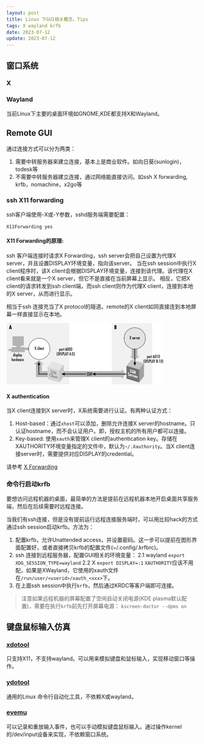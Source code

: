 ```yaml
---
layout: post
title: Linux 下GUI相关概念，Tips
tags: X wayland krfb
date: 2023-07-12
update: 2023-07-12
---
```


## 窗口系统
### X
### Wayland

当前Linux下主要的桌面环境如GNOME,KDE都支持X和Wayland。

## Remote GUI
通过连接方式可以分为两类：
1. 需要中转服务器来建立连接，基本上是商业软件。如向日葵(sunlogin)，todesk等
2. 不需要中转服务器建立连接，通过网络能直接访问。如ssh X forwarding, krfb，nomachine，x2go等

### ssh X11 forwarding
ssh客户端使用-X或-Y参数，sshd服务端需要配置：
```
X11Forwarding yes
```

#### X11 Forwarding的原理:
ssh 客户端连接时请求X Forwarding，ssh server会把自己设置为代理X server，并且设置DISPLAY环境变量，指向该server。
当在ssh session中执行X client程序时，该X client会根据DISPLAY环境变量，连接到该代理。该代理在X client看来就是一个X server，但它不是直接在当前屏幕上显示。
相反，它把X client的请求转发到ssh client端，而ssh client则作为代理X client，连接到本地的X server，从而进行显示。

相当于ssh 连接充当了X protocol的隧道。remote的X client如同直接连到本地屏幕一样直接显示在本地。

![ssh X forwarding](../assets/static/ssh_x11_forwarding.gif)


#### X authentication
当X client连接到X server时，X系统需要进行认证。有两种认证方式：
1. Host-based：通过`xhost`可以添加，删除允许连接X server的hostname。只认证hostname，而不会认证用户。即，授权主机的所有用户都可以连接。
2. Key-based: 使用`xauth`来管理X client的authentication key。存储在XAUTHORITY环境变量指定的文件中，默认为`~/.Xauthority`。当X client连接server时，需要提供对应DISPLAY的credential。

请参考 [X Forwarding](https://docstore.mik.ua/orelly/networking_2ndEd/ssh/ch09_03.htm)

### 命令行启动krfb
要想访问远程机器的桌面，最简单的方法是提前在远程机器本地开启桌面共享服务端，然后在后续需要时远程连接。

当我们有ssh连接，但是没有提前运行远程连接服务端时，可以用比较hack的方式通过ssh session启动krfb。方法为：

1. 配置krfb，允许Unattended access，并设置密码。这一步可以提前在图形界面配置好，或者直接拷贝krfb的配置文件(~/.config/.krfbrc)。
2. ssh 连接到远程服务器，配置GUI相关的环境变量：
   2.1 wayland
   `export XDG_SESSION_TYPE=wayland`
   2.2 X
   `export DISPLAY=:1`
   `XAUTHORITY`应该不用配，如果是XWayland，它使用的xauth文件在`/run/user/<userid>/xauth_<xxx>`下。
3. 在上面ssh session中执行`krfb`，然后通过KRDC等客户端即可连接。

> 注意如果远程机器的屏幕配置了空闲自动关闭电源(KDE plasma默认配置)，需要在执行`krfb`前先打开屏幕电源：
> `kscreen-doctor --dpms on`

## 键盘鼠标输入仿真
### [xdotool](https://github.com/jordansissel/xdotool)
只支持X11，不支持wayland。可以用来模拟键盘和鼠标输入，实现移动窗口等操作。

### [ydotool](https://github.com/ReimuNotMoe/ydotool)
通用的Linux 命令行自动化工具，不依赖X或wayland。

### [evemu](https://www.freedesktop.org/wiki/Evemu/)
可以记录和重放输入事件，也可以手动模拟键盘鼠标输入。通过操作kernel的/dev/input设备来实现，不依赖窗口系统。
